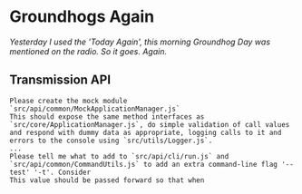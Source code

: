 # Groundhogs Again

*Yesterday I used the 'Today Again', this morning Groundhog Day was mentioned on the radio. So it goes. Again.*

## Transmission API


```prompt
Please create the mock module `src/api/common/MockApplicationManager.js`
This should expose the same method interfaces as `src/core/ApplicationManager.js`, do simple validation of call values and respond with dummy data as appropriate, logging calls to it and errors to the console using `src/utils/Logger.js`.
...
Please tell me what to add to `src/api/cli/run.js` and `src/api/common/CommandUtils.js` to add an extra command-line flag '--test' '-t'. Consider
This value should be passed forward so that when   
```
